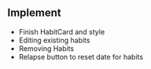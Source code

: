 ## Implement
- Finish HabitCard and style
- Editing existing habits
- Removing Habits
- Relapse button to reset date for habits
